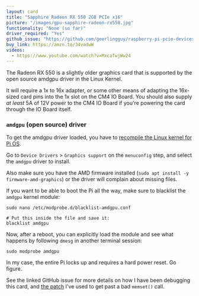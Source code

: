 ```yaml
---
layout: card
title: "Sapphire Radeon RX 550 2GB PCIe x16"
picture: "/images/gpu-sapphire-radeon-rx550.jpg"
functionality: "None (so far)"
driver_required: "Yes"
github_issue: "https://github.com/geerlingguy/raspberry-pi-pcie-devices/issues/6"
buy_link: https://amzn.to/34vadwW
videos:
  - https://www.youtube.com/watch?v=MxcafwjWw24
---
```

The Radeon RX 550 is a slightly older graphics card that is supported by the open source amdgpu driver in the Linux Kernel.

It will require a 1x to 16x adapter, or some other means of adapting the 16x-sized card pins into the 1x slot on the CM4 IO Board. You should also supply _at least_ 5A of 12V power to the CM4 IO Board if you're powering the card through the IO Board itself.

### `amdgpu` (open source) driver

To get the amdgpu driver loaded, you have to [recompile the Linux kernel for Pi OS](https://github.com/geerlingguy/raspberry-pi-pcie-devices/tree/master/extras/cross-compile).

Go to `Device Drivers` > `Graphics support` on the `menuconfig` step, and select the `amdgpu` driver to install.

Also make sure you have the AMD firmware installed (`sudo apt install -y firmware-amd-graphics`) or the driver will complain about missing files.

If you want to be able to boot the Pi all the way, make sure to blacklist the `amdgpu` kernel module:

```
sudo nano /etc/modprobe.d/blacklist-amdgpu.conf

# Put this inside the file and save it:
blacklist amdgpu
```

Now, after a reboot, you can explicitly load the module and see what happens by following `dmesg` in another terminal session:

```
sudo modprobe amdgpu
```

In my case, the entire Pi locks up and requires a hard power reset. Go figure.

See the linked GitHub issue for more details on how I have been debugging this card, and [the patch](https://github.com/geerlingguy/raspberry-pi-pcie-devices/issues/6#issuecomment-751169935) I've used to get past a bad `memset()` call.
